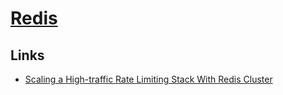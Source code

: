 # [Redis](https://redis.io/)

## Links

- [Scaling a High-traffic Rate Limiting Stack With Redis Cluster](https://brandur.org/redis-cluster)
